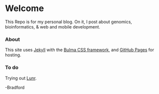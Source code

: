 # Welcome

This Repo is for my personal blog.  On it, I post about genomics, bioinformatics, & web and mobile development.

### About
This site uses [Jekyll](http://jekyllrb.com) with the [Bulma CSS framework](http://bulma.io/), and [GitHub Pages](https://pages.github.com) for hosting.

### To do 

Trying out [Lunr](https://learn.cloudcannon.com/jekyll/jekyll-search-using-lunr-js/).


-Bradford
